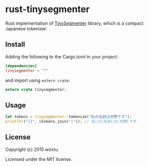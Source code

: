 # rust-tinysegmenter

Rust implementation of [TinySegmenter](http://chasen.org/~taku/software/TinySegmenter/) library, which is a compact Japanese tokenizer.

## Install

Adding the following to the Cargo.toml in your project:

```toml
[dependencies]
tinysegmenter = "*"
```

and import using `extern crate`:

```rust
extern crate tinysegmenter;
```

## Usage

```rust
let tokens = tinysegmenter::tokenize("私の名前は中野です");
println!("{}", &tokens.join("|")); // 私|の|名前|は|中野|です
```

## License

Copyright (c) 2015 woxtu

Licensed under the MIT license.
